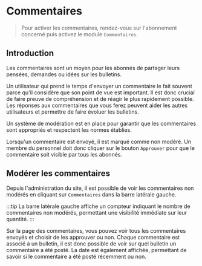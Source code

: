 # Commentaires

> Pour activer les commentaires, rendez-vous sur l'abonnement concerné puis activez le module `Commentaires`.

## Introduction

Les commentaires sont un moyen pour les abonnés de partager leurs pensées, demandes ou idées sur les bulletins.

Un utilisateur qui prend le temps d'envoyer un commentaire le fait souvent parce qu'il considère que son point de vue est important. Il est donc crucial de faire preuve de compréhension et de réagir le plus rapidement possible. Les réponses aux commentaires que vous ferez peuvent aider les autres utilisateurs et permettre de faire évoluer les bulletins.

Un système de modération est en place pour garantir que les commentaires sont appropriés et respectent les normes établies.

Lorsqu'un commentaire est envoyé, il est marqué comme non modéré. Un membre du personnel doit donc cliquer sur le bouton `Approuver` pour que le commentaire soit visible par tous les abonnés.

## Modérer les commentaires

Depuis l'administration du site, il est possible de voir les commentaires non modérés en cliquant sur `Commentaires` dans la barre latérale gauche.

:::tip
La barre latérale gauche affiche un compteur indiquant le nombre de commentaires non modérés, permettant une visibilité immédiate sur leur quantité.
:::

Sur la page des commentaires, vous pouvez voir tous les commentaires envoyés et choisir de les approuver ou non. Chaque commentaire est associé à un bulletin, il est donc possible de voir sur quel bulletin un commentaire a été posté. La date est également affichée, permettant de savoir si le commentaire a été posté récemment ou non.

